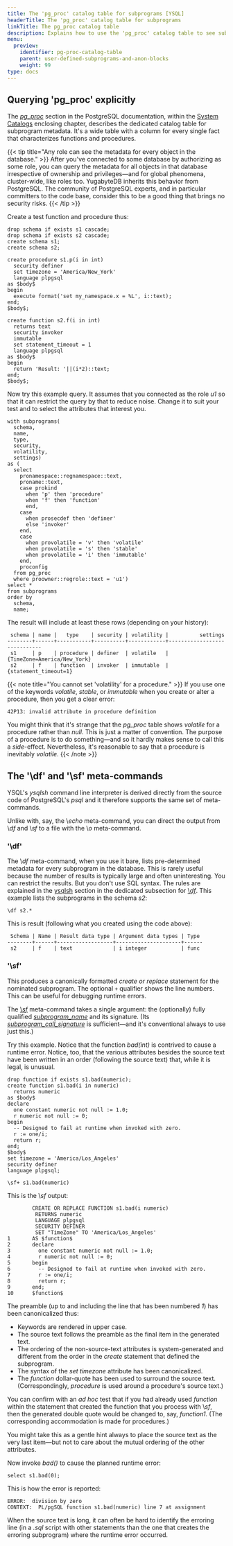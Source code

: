 ```yaml
---
title: The 'pg_proc' catalog table for subprograms [YSQL]
headerTitle: The 'pg_proc' catalog table for subprograms
linkTitle: The pg_proc catalog table
description: Explains how to use the 'pg_proc' catalog table to see subprogram metadata [YSQL].
menu:
  preview:
    identifier: pg-proc-catalog-table
    parent: user-defined-subprograms-and-anon-blocks
    weight: 99
type: docs
---
```


## Querying 'pg_proc' explicitly

The [_pg_proc_](https://www.postgresql.org/docs/11/catalog-pg-proc.html) section in the PostgreSQL documentation, within the [System Catalogs](https://www.postgresql.org/docs/11/catalogs.html) enclosing chapter, describes the dedicated catalog table for subprogram metadata. It's a wide table with a column for every single fact that characterizes functions and procedures.

{{< tip title="Any role can see the metadata for every object in the database." >}}
After you've connected to some database by authorizing as some role, you can query the metadata for all objects in that database irrespective of ownership and privileges—and for global phenomena, cluster-wide, like roles too. YugabyteDB inherits this behavior from PostgreSQL. The community of PostgreSQL experts, and in particular committers to the code base, consider this to be a good thing that brings no security risks.
{{< /tip >}}

Create a test function and procedure thus:

```plpgsql
drop schema if exists s1 cascade;
drop schema if exists s2 cascade;
create schema s1;
create schema s2;

create procedure s1.p(i in int)
  security definer
  set timezone = 'America/New_York'
  language plpgsql
as $body$
begin
  execute format('set my_namespace.x = %L', i::text);
end;
$body$;

create function s2.f(i in int)
  returns text
  security invoker
  immutable
  set statement_timeout = 1
  language plpgsql
as $body$
begin
  return 'Result: '||(i*2)::text;
end;
$body$;
```

Now try this example query. It assumes that you connected as the role _u1_ so that it can restrict the query by that to reduce noise. Change it to suit your test and to select the attributes that interest you.

```plpgsql
with subprograms(
  schema,
  name,
  type,
  security,
  volatility,
  settings)
as (
  select
    pronamespace::regnamespace::text,
    proname::text,
    case prokind
      when 'p' then 'procedure'
      when 'f' then 'function'
      end,
    case
      when prosecdef then 'definer'
      else 'invoker'
    end,
    case
      when provolatile = 'v' then 'volatile'
      when provolatile = 's' then 'stable'
      when provolatile = 'i' then 'immutable'
    end,
    proconfig
  from pg_proc
  where proowner::regrole::text = 'u1')
select *
from subprograms
order by
  schema,
  name;
```

The result will include at least these rows (depending on your history):

```output
 schema | name |   type    | security | volatility |          settings
--------+------+-----------+----------+------------+-----------------------------
 s1     | p    | procedure | definer  | volatile   | {TimeZone=America/New_York}
 s2     | f    | function  | invoker  | immutable  | {statement_timeout=1}
```

{{< note title="You cannot set 'volatility' for a procedure." >}}
If you use one of the keywords _volatile_, _stable_, or _immutable_ when you create or alter a procedure, then you get a clear error:

```output
42P13: invalid attribute in procedure definition
```

You might think that it's strange that the _pg_proc_ table shows _volatile_ for a procedure rather than _null_. This is just a matter of convention. The purpose of a procedure is to do something—and so it hardly makes sense to call this a _side_-effect. Nevertheless, it's reasonable to say that a procedure is inevitably _volatile_.
{{< /note >}}

## The '\df' and '\sf' meta-commands

YSQL's _ysqlsh_ command line interpreter is derived directly from the source code of PostgreSQL's _psql_ and it therefore supports the same set of meta-commands.

Unlike with, say, the \\_echo_ meta-command, you can direct the output from \\_df_ and \\_sf_ to a file with the \\_o_ meta-command.

### '\df'

The \\_df_ meta-command, when you use it bare, lists pre-determined metadata for every subprogram in the database. This is rarely useful because the number of results is typically large and often uninteresting. You can restrict the results. But you don't use SQL syntax. The rules are explained in the [ysqlsh](../../../../admin/ysqlsh/) section in the dedicated subsection for [\\_df_](../../../../admin/ysqlsh-meta-commands/#df-antws-pattern-patterns). This example lists the subprograms in the schema _s2_:

```plpgsql
\df s2.*
```

This is result (following what you created using the code above):

```output
 Schema | Name | Result data type | Argument data types | Type
--------+------+------------------+---------------------+------
 s2     | f    | text             | i integer           | func
```

### '\sf'

This produces a canonically formatted _create or replace_ statement for the nominated subprogram. The optional `+` qualifier shows the line numbers. This can be useful for debugging runtime errors.

The [\\_sf_](../../../../admin/ysqlsh-meta-commands/#sf-function-description) meta-command takes a single argument: the (optionally) fully qualified _[subprogram_name](../../../../api/ysql/syntax_resources/grammar_diagrams/#subprogram-name)_ and its signature. (Its [_subprogram_call_signature_](../../../../api/ysql/syntax_resources/grammar_diagrams/#subprogram-call-signature) is sufficient—and it's conventional always to use just this.)

Try this example. Notice that the function _bad(int)_ is contrived to cause a runtime error. Notice, too, that the various attributes besides the source text have been written in an order (following the source text)  that, while it is legal, is unusual.

```plpgsql
drop function if exists s1.bad(numeric);
create function s1.bad(i in numeric)
  returns numeric
as $body$
declare
  one constant numeric not null := 1.0;
  r numeric not null := 0;
begin
  -- Designed to fail at runtime when invoked with zero.
  r := one/i;
  return r;
end;
$body$
set timezone = 'America/Los_Angeles'
security definer
language plpgsql;

\sf+ s1.bad(numeric)
```

This is the \\_sf_ output:

```output
        CREATE OR REPLACE FUNCTION s1.bad(i numeric)
         RETURNS numeric
         LANGUAGE plpgsql
         SECURITY DEFINER
         SET "TimeZone" TO 'America/Los_Angeles'
1       AS $function$
2       declare
3         one constant numeric not null := 1.0;
4         r numeric not null := 0;
5       begin
6         -- Designed to fail at runtime when invoked with zero.
7         r := one/i;
8         return r;
9       end;
10      $function$
```

The preamble (up to and including the line that has been numbered _1_) has been canonicalized thus:

- Keywords are rendered in upper case.
- The source text follows the preamble as the final item in the generated text.
- The ordering of the non-source-text attributes is system-generated and different from the order in the _create_ statement that defined the subprogram.
- The syntax of the _set timezone_ attribute has been canonicalized.
- The _$function$_ dollar-quote has been used to surround the source text. (Correspondingly, _$procedure$_ is used around a procedure's source text.)

You can confirm with an _ad hoc_ test that if you had already used _$function$_ within the statement that created the function that you process with \\_sf_, then the generated double quote would be changed to, say, _$function1$_. (The corresponding accommodation is made for procedures.)

You might take this as a gentle hint always to place the source text as the very last item—but not to care about the mutual ordering of the other attributes.

Now invoke _bad()_ to cause the planned runtime error:

```plpgsql
select s1.bad(0);
```

This is how the error is reported:

```output
ERROR:  division by zero
CONTEXT:  PL/pgSQL function s1.bad(numeric) line 7 at assignment
```

When the source text is long, it can often be hard to identify the erroring line (in a _.sql_ script with other statements than the one that creates the erroring subprogram) where the runtime error occurred.
